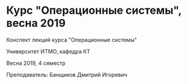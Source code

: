 # Курс "Операционные системы", весна 2019

Конспект лекций курса "Операционные системы"

Университет ИТМО, кафедра КТ

Весна 2019, 4 семестр

Преподаватель: Банщиков Дмитрий Игоревич
